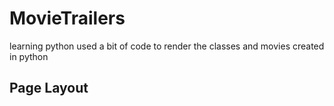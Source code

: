 # MovieTrailers
learning python used a bit of code to render the classes and movies created in python 

## Page Layout


